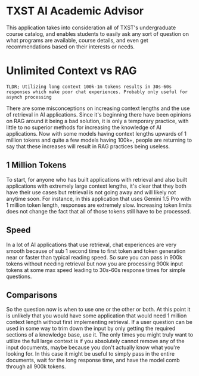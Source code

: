 # TXST AI Academic Advisor

This application takes into consideration all of TXST's undergraduate course catalog, and enables students to easily ask any sort of question on what programs are available, course details, and even get recommendations based on their interests or needs.

# Unlimited Context vs RAG

`TLDR; Utilizing long context 100k-1m tokens results in 30s-60s responses which make poor chat experiences. Probably only useful for asynch processing`

There are some misconceptions on increasing context lengths and the use of retrieval in AI applications.  Since it's beginning there have been opinions on RAG around it being a bad solution, it is only a temporary practice, with little to no superior methods for increasing the knowledge of AI applications. Now with some models having context lengths upwards of 1 million tokens and quite a few models having 100k+, people are returning to say that these increases will result in RAG practices being useless.  

## 1 Million Tokens

To start, for anyone who has built applications with retrieval and also built applications with extremely large context lengths, it's clear that they both have their use cases but retrieval is not going away and will likely not anytime soon.  For instance, in this application that uses Gemini 1.5 Pro with 1 million token length, responses are extremely slow.  Increasing token limits does not change the fact that all of those tokens still have to be processed.

## Speed

In a lot of AI applications that use retrieval, chat experiences are very smooth because of sub 1 second time to first token and token generation near or faster than typical reading speed.  So sure you can pass in 900k tokens without needing retrieval but now you are processing 900k input tokens at some max speed leading to 30s-60s response times for simple questions.

## Comparisons

So the question now is when to use one or the other or both.  At this point it is unlikely that you would have some application that would need 1 million context length without first implementing retrieval.  If a user question can be used in some way to trim down the input by only getting the required sections of a knowledge base, use it.  The only times you might truly want to utilize the full large context is if you absolutely cannot remove any of the input documents, maybe because you don't actually know what you're looking for.  In this case it might be useful to simply pass in the entire documents, wait for the long response time, and have the model comb through all 900k tokens.
